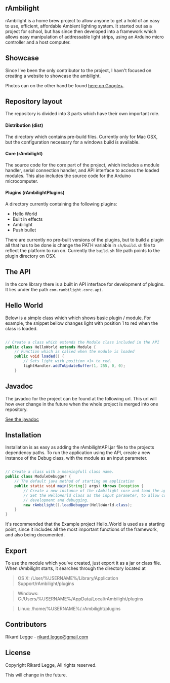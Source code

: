 ## rAmbilight

rAmbilight is a home brew project to allow anyone to get a hold of  an easy to use, efficient, affordable Ambient lighting system. It started out as a project for school, but has since then developed into a framework which allows easy manipulation of addressable light strips, using an Arduino micro controller and a host computer.

## Showcase

Since I've been the only contributor to the project, I havn't focused on creating a website to showcase the ambilight.

Photos can on the other hand be found [here on Google+](https://plus.google.com/photos/104773716095315761126/albums/6078003639491029425?authkey=CK3J6PTm6f3rCw).

## Repository layout

The repository is divided into 3 parts which have their own important role.

#### Distribution (dist)

The directory which contains pre-build files. Currently only for Mac OSX, but the configuration necessary for a windows build is available. 

#### Core (rAmbilight)

The source code for the core part of the project, which includes a module handler, serial connection handler, and API interface to access the loaded modules. This also includes the source code for the Arduino microcomputer.

#### Plugins (rAmbilightPlugins)

A directory currently containing the following plugins:
+ Hello World
+ Built in effects
+ Ambilight
+ Push bullet

There are currently no pre-built versions of the plugins, but to build a plugin all that has to be done is change the PATH variable in `sh/build.sh` file to reflect the platform to run on. Currently the `build.sh` file path points to the plugin directory on OSX.

## The API

In the core library there is a built in API interface for development of plugins. 
It lies under the path `com.rambilight.core.api`.

## Hello World

Below is a simple class which which shows basic plugin / module. For example, the snippet bellow changes light with position 1 to red when the class is loaded.

```java

// Create a class which extends the Module class included in the API
public class HelloWorld extends Module {
    // Function which is called when the module is loaded
    public void loaded() {
        // Sets light with position <1> to red.
        lightHandler.addToUpdateBuffer(1, 255, 0, 0);
    }
```

## Javadoc
The javadoc for the project can be found at the following url. This url will how ever change in the future when the whole project is merged into one repository. 

[See the javadoc](http://rikardlegge.github.io/rAmbilight/)

## Installation

Installation is as easy as adding the rAmbilightAPI.jar file to the projects dependency paths. 
To run the application using the API, create a new instance of the Debug class, with the module as an input parameter.

```java

// Create a class with a meaningfull class name.
public class ModuleDebugger {
    // The default java method of starting an application
    public static void main(String[] args) throws Exception {
        // Create a new instance of the rAmbilight core and load the application in debug mode. 
        // Set the HelloWorld class as the input parameter, to allow code hotswap and speed up 
        // development and debugging.
        new rAmbilight().loadDebugger(HelloWorld.class);
    }
}

```


It's recommended that the Example project Hello_World is used as a starting point, since it includes all the most important functions of the framework, and also being documented.

## Export

To use the module which you've created, just export it as a jar or class file. When rAmbilight starts, it searches through the directory located at
> OS X: /User/%USERNAME%/Library/Application Support/rAmbilight/plugins

> Windows: C:/Users/%USERNAME%/AppData/Local/rAmbilight/plugins

> Linux: /home/%USERNAME%/.rAmbilight/plugins

## Contributors
Rikard Legge  - rikard.legge@gmail.com

## License
Copyright Rikard Legge, All rights reserved.

This  will change in the future.
